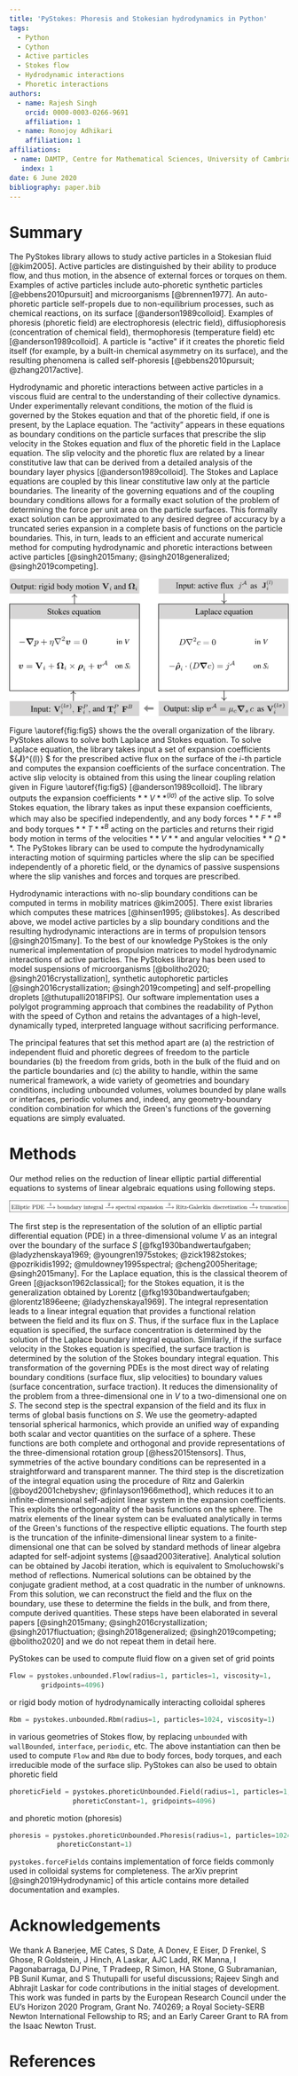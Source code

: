 ```yaml
---
title: 'PyStokes: Phoresis and Stokesian hydrodynamics in Python'
tags:
  - Python
  - Cython
  - Active particles
  - Stokes flow
  - Hydrodynamic interactions
  - Phoretic interactions
authors:
  - name: Rajesh Singh
    orcid: 0000-0003-0266-9691
    affiliation: 1
  - name: Ronojoy Adhikari
    affiliation: 1
affiliations:
 - name: DAMTP, Centre for Mathematical Sciences, University of Cambridge, Wilberforce Road, Cambridge CB3 0WA, UK
   index: 1
date: 6 June 2020
bibliography: paper.bib
---
```


# Summary

The PyStokes library allows to study active particles in a Stokesian fluid [@kim2005]. Active particles are distinguished by their ability to produce flow, and thus motion, in the absence of external forces or torques on them. Examples of active particles include auto-phoretic synthetic particles [@ebbens2010pursuit] and microorganisms [@brennen1977]. An auto-phoretic particle self-propels due to non-equilibrium processes, such as chemical reactions, on its surface [@anderson1989colloid]. Examples of phoresis (phoretic field) are electrophoresis (electric field), diffusiophoresis (concentration of chemical field), thermophoresis (temperature field) etc [@anderson1989colloid]. A particle is "active" if it creates the phoretic field itself (for example, by a built-in chemical asymmetry on its surface), and the resulting phenomena is called self-phoresis [@ebbens2010pursuit; @zhang2017active]. 

Hydrodynamic and phoretic interactions between active particles in a viscous fluid are central to the understanding of their collective dynamics. 
Under experimentally relevant conditions, the motion of the fluid is governed by the Stokes equation and that of the phoretic field, if one is present, by the Laplace equation. 
The “activity” appears in these equations as boundary conditions on the particle surfaces that prescribe the slip velocity in the Stokes equation and flux of the phoretic field in the Laplace equation. 
The slip velocity and the phoretic flux are related by a linear constitutive law that can be derived from a detailed analysis of the boundary layer physics [@anderson1989colloid]. 
The Stokes and Laplace equations are coupled by this linear constitutive law only at the particle boundaries. 
The linearity of the governing equations and of the coupling boundary conditions allows for a formally exact solution of the problem of determining 
the force per unit area on the particle surfaces. This formally exact solution can be approximated to any desired degree of accuracy by a 
truncated series expansion in a complete basis of functions on the particle boundaries. This, in turn, leads to an efficient and accurate numerical 
method for computing hydrodynamic and phoretic interactions between active particles [@singh2015many; @singh2018generalized; @singh2019competing].


![Library structure: input and output of the library and equations that determine the hydrodynamic and phoretic interactions between active particles in a three-dimensional domain $V$, how these “blocks” are coupled at the particle boundaries $S_{i}$. Particle indices are $i=1,\ldots,N$ and harmonic indices are $l=1,2,\ldots$ and $\sigma=s,a,t$. {fig:figS}](FigSchema.png)

Figure \autoref{fig:figS} shows the the overall organization of the library. PyStokes allows to solve both Laplace and Stokes equation. To solve Laplace equation, the library takes input a set of expansion coefficients ${**J**}^{(l)} $ for the prescribed active flux on the surface of the $i$-th particle and computes the expansion coefficients of the surface concentration. The active slip velocity is obtained from this using the linear coupling relation given in Figure \autoref{fig:figS} [@anderson1989colloid]. The library outputs the expansion coefficients $**V**^{(l\sigma)}$ of the active slip. To solve Stokes equation, the library takes as input these expansion coefficients, which may also be specified independently, and any body forces $**F**^{B}$ and body torques $**T**^{B}$ acting on the particles and returns their rigid body motion in terms of the velocities $**V**$ and angular velocities $**\Omega**$. The PyStokes library can be used to compute the hydrodynamically interacting motion of squirming particles where the slip can be specified independently of a phoretic field, or the dynamics of passive suspensions where the slip vanishes and forces and torques are prescribed.

Hydrodynamic interactions with no-slip boundary conditions can be computed in terms in mobility matrices @kim2005]. There exist libraries which computes these matrices [@hinsen1995; @libstokes]. As described above, we model active particles by a slip boundary conditions and the resulting hydrodynamic interactions are in terms of propulsion tensors [@singh2015many]. To the best of our knowledge PyStokes is the only numerical implementation of propulsion matrices to model hydrodynamic interactions of active particles. The PyStokes library has been used to model suspensions of microorganisms [@bolitho2020; @singh2016crystallization], 
synthetic autophoretic particles [@singh2016crystallization; @singh2019competing] and 
self-propelling droplets [@thutupalli2018FIPS].
Our software implementation uses a polylgot programming approach that combines the readability of Python with the speed of Cython and retains the advantages of a high-level, 
dynamically typed, interpreted language without sacrificing performance.  


The principal features that set this method apart are (a) the restriction of independent fluid and phoretic degrees of freedom to the particle boundaries 
(b) the freedom from grids, both in the bulk of the fluid and on the particle boundaries and 
(c) the ability to handle, within the same numerical framework, a wide variety of geometries and boundary conditions, 
including unbounded volumes, volumes bounded by plane walls or interfaces, periodic volumes and, indeed, 
any geometry-boundary condition combination for which the Green's functions of the governing equations are simply evaluated.


# Methods

Our method relies on the reduction of linear elliptic partial differential equations to systems of linear algebraic equations using following steps.  

![Key mathematical steps underpinning the PyStokes codebase.\label{fig:example}](figure.png)

The first step is the representation of the solution of an elliptic partial differential equation (PDE) in a three-dimensional volume $V$ as an integral over the 
boundary of the surface $S$ [@fkg1930bandwertaufgaben; @ladyzhenskaya1969; @youngren1975stokes; @zick1982stokes; @pozrikidis1992; @muldowney1995spectral; @cheng2005heritage; @singh2015many]. 
For the Laplace equation, this is the classical theorem of Green [@jackson1962classical]; for the Stokes equation, it is the generalization obtained by 
Lorentz [@fkg1930bandwertaufgaben; @lorentz1896eene; @ladyzhenskaya1969]. The integral representation leads to a linear integral equation that provides a 
functional relation between the field and its flux on $S$. Thus, if the surface flux in the Laplace equation is specified, the surface concentration is determined 
by the solution of the Laplace boundary integral equation. Similarly, if the surface velocity in the Stokes equation is specified, the surface traction is determined 
by the solution of the Stokes boundary integral equation. This transformation of the governing PDEs is the most direct way of relating boundary conditions (surface flux, slip velocities) 
to boundary values (surface concentration, surface traction). It reduces the dimensionality of the problem from a three-dimensional one in $V$ to a two-dimensional one on $S$. 
The second step is the spectral expansion of the field and its flux in terms of global basis functions on $S$. We use the geometry-adapted tensorial spherical harmonics, 
which provide an unified way of expanding both scalar and vector quantities on the surface of a sphere. These functions are both complete and orthogonal and provide representations of 
the three-dimensional rotation group [@hess2015tensors]. Thus, symmetries of the active boundary conditions can be represented in a straightforward and transparent manner. 
The third step is the discretization of the integral equation using the procedure of Ritz and Galerkin [@boyd2001chebyshev; @finlayson1966method], which reduces it to an 
infinite-dimensional self-adjoint linear system in the expansion coefficients. This exploits the orthogonality of the basis functions on the sphere. The matrix elements of 
the linear system can be evaluated analytically in terms of the Green's functions of the respective elliptic equations. The fourth step is the truncation of the 
infinite-dimensional linear system to a finite-dimensional one that can be solved by standard methods of linear algebra adapted for self-adjoint systems [@saad2003iterative]. 
Analytical solution can be obtained by Jacobi iteration, which is equivalent to Smoluchowski's method of reflections. Numerical solutions can be obtained by the conjugate 
gradient method, at a cost quadratic in the number of unknowns. From this solution, we can reconstruct the field and the flux on the boundary, use these to determine the 
fields in the bulk, and from there, compute derived quantities. These steps have been elaborated in several 
papers [@singh2015many; @singh2016crystallization; @singh2017fluctuation; @singh2018generalized; @singh2019competing; @bolitho2020] and we do not repeat them in detail here. 


PyStokes can be used to compute fluid flow on a given set of grid points 
```python
Flow = pystokes.unbounded.Flow(radius=1, particles=1, viscosity=1, 
        gridpoints=4096) 
```
or rigid body motion of hydrodynamically interacting colloidal spheres
```python
Rbm = pystokes.unbounded.Rbm(radius=1, particles=1024, viscosity=1) 
```
in various geometries of Stokes flow, by replacing `unbounded` with `wallBounded`, `interface`, `periodic`, etc. The above instantiation can then be used to compute `Flow` and `Rbm` due to body forces, body torques, and each irreducible mode of the surface slip.  PyStokes can also be used to obtain phoretic field 
```python
phoreticField = pystokes.phoreticUnbounded.Field(radius=1, particles=1, 
                phoreticConstant=1, gridpoints=4096)
```
and phoretic motion (phoresis)
```python
phoresis = pystokes.phoreticUnbounded.Phoresis(radius=1, particles=1024, 
            phoreticConstant=1)
```
`pystokes.forceFields` contains implementation of force fields commonly used in colloidal systems for completeness. The arXiv preprint [@singh2019Hydrodynamic] of this article contains more detailed documentation and examples.
  

# Acknowledgements

We thank A Banerjee, ME Cates, S Date, A Donev, E Eiser, D Frenkel, S Ghose, R
Goldstein, J Hinch, A Laskar, AJC Ladd, RK Manna, I Pagonabarraga, DJ Pine, T
Pradeep, R Simon, HA Stone, G Subramanian, PB Sunil Kumar, and S Thutupalli 
for useful discussions; Rajeev Singh and Abhrajit Laskar for code contributions in the initial stages of development. 
This work was funded in parts by the European Research Council under the EU’s Horizon 2020 Program, Grant No. 740269; 
a Royal Society-SERB Newton International Fellowship to RS; and an Early Career Grant to RA from the Isaac Newton Trust.

# References
